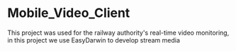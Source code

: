 # Mobile_Video_Client

This project was used for the railway authority's real-time video monitoring,
in this project we use EasyDarwin to develop stream media
